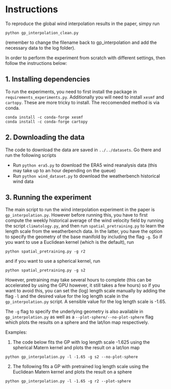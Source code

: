 # Instructions

To reproduce the global wind interpolation results in the paper, simpy run
```
python gp_interpolation_clean.py
```
(remember to change the filename back to gp_interpolation and add the necessary data to the log folder).

In order to perform the experiment from scratch with different settings, then follow the instructions below:

## 1. Installing dependencies
To run the experiments, you need to first install the package in `requirements_experiments.py`. Additionally you will need to install `xesmf` and `cartopy`. These are more tricky to install. The reccomended method is via conda.

```
conda install -c conda-forge xesmf
conda install -c conda-forge cartopy
```

## 2. Downloading the data
The code to download the data are saved in `../../datasets`. Go there and run the following scripts
- Run `python era5.py` to download the ERA5 wind reanalysis data (this may take up to an hour depending on the queue)
- Run `python wind_dataset.py` to download the weatherbench historical wind data

## 3. Running the experiment
The main script to run the wind interpolation experiment in the paper is `gp_interpolation.py`. However before running this, you have to first compute the weekly historical average of the wind velocity field by running the script `climatology.py`, and then run `spatial_pretraining.py` to learn the length scale from the weatherbench data. In the latter, you have the option to specify the geometry of the base manifold by including the flag `-g`. So if you want to use a Euclidean kernel (which is the default), run
```
python spatial_pretraining.py -g r2
```
and if you want to use a spherical kernel, run
```
python spatial_pretraining.py -g s2
```

However, pretraining may take several hours to complete (this can be accelerated by using the GPU however, it still takes a few hours) so if you want to avoid this, you can set the (log) length scale manually by adding the flag `-l` and the desired value for the log length scale in the `gp_interpolation.py` script. A sensible value for the log length scale is -1.65.

The `-g` flag to specify the underlying geometry is also available in `gp_interpolation.py` as well as a `--plot-sphere/--no-plot-sphere` flag which plots the results on a sphere and the lat/lon map respectively.

Examples:
1. The code below fits the GP with log length scale -1.625 using the spherical Matern kernel and plots the result on a lat/lon map
```
python gp_interpolation.py -l -1.65 -g s2 --no-plot-sphere
```
2. The following fits a GP with pretrained log length scale using the Euclidean Matern kernel and plots the result on a sphere
```
python gp_interpolation.py -l -1.65 -g r2 --plot-sphere
```
